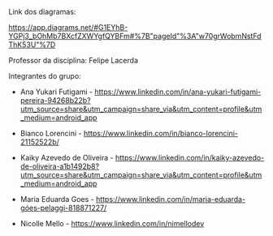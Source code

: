 Link dos diagramas:

https://app.diagrams.net/#G1EYhB-YGPj3_bOhMb7BXcfZXWYgfQYBFm#%7B"pageId"%3A"w70grWobmNstFdThK53U"%7D

Professor da disciplina: Felipe Lacerda

Integrantes do grupo: 

- Ana Yukari Futigami - https://www.linkedin.com/in/ana-yukari-futigami-pereira-94268b22b?utm_source=share&utm_campaign=share_via&utm_content=profile&utm_medium=android_app

- Bianco Lorencini - https://www.linkedin.com/in/bianco-lorencini-21152522b/

- Kaiky Azevedo de Oliveira - https://www.linkedin.com/in/kaiky-azevedo-de-oliveira-a1b1492b8?utm_source=share&utm_campaign=share_via&utm_content=profile&utm_medium=android_app

- Maria Eduarda Goes - https://www.linkedin.com/in/maria-eduarda-góes-pelaggi-818871227/

- Nicolle Mello - https://www.linkedin.com/in/nimellodev
